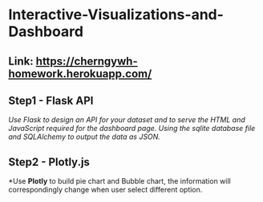 # Interactive-Visualizations-and-Dashboard
## Link: https://cherngywh-homework.herokuapp.com/

## Step1 - Flask API
*Use Flask to design an API for your dataset and to serve the HTML and JavaScript required for the dashboard page. Using the sqlite database file and SQLAlchemy to output the data as JSON.*

## Step2 - Plotly.js
*Use **Plotly** to build pie chart and Bubble chart, the information will correspondingly change when user select different option.
